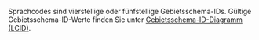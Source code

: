 Sprachcodes sind vierstellige oder fünfstellige Gebietsschema-IDs. Gültige Gebietsschema-ID-Werte finden Sie unter [Gebietsschema-ID-Diagramm (LCID)](http://go.microsoft.com/fwlink/?LinkId=122128).